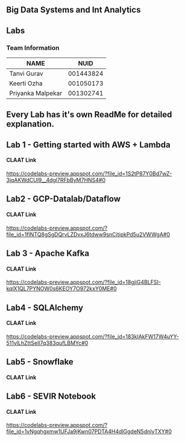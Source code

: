 ## Big Data Systems and Int Analytics

## Labs

### Team Information

| NAME              |     NUID        |
|------------------ |-----------------|
|   Tanvi Gurav     |   001443824     |
|   Keerti Ozha     |   001050173     |
| Priyanka Malpekar |   001302741     |


## Every Lab has it's own ReadMe for detailed explanation.

## Lab 1 - Getting started with AWS + Lambda

#### CLAAT Link
https://codelabs-preview.appspot.com/?file_id=1S2tP87Y0Bd7wZ-3jqAKWdCUl9__4dgl7RFbByM7HNS4#0

## Lab2 - GCP-Datalab/Dataflow 

#### CLAAT Link
https://codelabs-preview.appspot.com/?file_id=1fINTQ8gSgDQrvLZDvxJ6tdww9snCitipkPd5u2VWWgA#0

## Lab 3 - Apache Kafka

#### CLAAT Link
https://codelabs-preview.appspot.com/?file_id=18gjiG4BLFSI-kqlX1QL7PYNOW0s6KEOY7O972kxY0ME#0

## Lab4 - SQLAlchemy

#### CLAAT Link
https://codelabs-preview.appspot.com/?file_id=183kIAkFW17W4uYY-511ylLhZttSelI7q383qufLBMYc#0

## Lab5 - Snowflake  

#### CLAAT Link


## Lab6 - SEVIR Notebook 

#### CLAAT Link
https://codelabs-preview.appspot.com/?file_id=1vNgqhgxmw1UFJa9jKwn07PDTA4H4dlGgdeN5dnIyTXY#0








